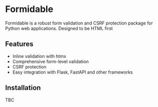 # Formidable

Formidable is a robust form validation and CSRF protection package for Python web applications. Designed to be HTML first 

## Features

- Inline validation with htmx
- Comprehensive form-level validation
- CSRF protection
- Easy integration with Flask, FastAPI and other frameworks

## Installation

TBC